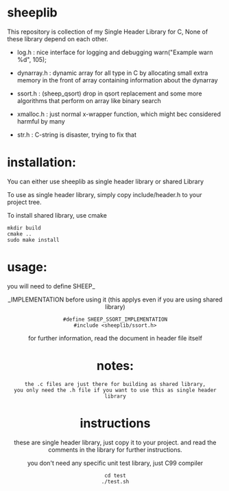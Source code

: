 # sheeplib

This repository is collection of my Single Header Library for C,
None of these library depend on each other.

- log.h
    : nice interface for logging and debugging
    warn("Example warn %d", 105);
        
- dynarray.h 
    : dynamic array for all type in C
    by allocating small extra memory in the 
    front of array containing information
    about the dynarray

- ssort.h 
    : (sheep_qsort) drop in qsort replacement
      and some more algorithms that perform on array
      like binary search

- xmalloc.h 
    : just normal x-wrapper function,
    which might bec considered harmful by many

- str.h 
    : C-string is disaster, trying to fix that

# installation:

You can either use sheeplib as single header library or shared Library

To use as single header library, simply copy
include/header.h to your project tree.

To install shared library, use cmake

    mkdir build
    cmake ..
    sudo make install

# usage:

you will need to define SHEEP_<HEADER>_IMPLEMENTATION before using it
(this applys even if you are using shared library)

    #define SHEEP_SSORT_IMPLEMENTATION
    #include <sheeplib/ssort.h>

for further information, read the document in header file itself

# notes:
    the .c files are just there for building as shared library,
    you only need the .h file if you want to use this as single header library

# instructions

these are single header library, just copy it to your project.
and read the comments in the library for further instructions.

you don't need any specific unit test library, just C99 compiler

    cd test
    ./test.sh

